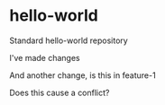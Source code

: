 # hello-world
Standard hello-world repository

I've made changes

And another change, is this in feature-1

Does this cause a conflict?